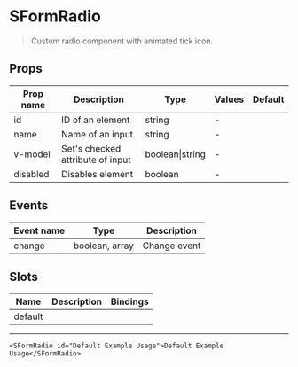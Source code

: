 # SFormRadio

> Custom radio component with animated tick icon.

## Props

| Prop name | Description                      | Type            | Values | Default |
| --------- | -------------------------------- | --------------- | ------ | ------- |
| id        | ID of an element                 | string          | -      |         |
| name      | Name of an input                 | string          | -      |         |
| v-model   | Set's checked attribute of input | boolean\|string | -      |         |
| disabled  | Disables element                 | boolean         | -      |         |

## Events

| Event name | Type           | Description  |
| ---------- | -------------- | ------------ |
| change     | boolean, array | Change event |

## Slots

| Name    | Description | Bindings |
| ------- | ----------- | -------- |
| default |             |          |

---

```vue live
<SFormRadio id="Default Example Usage">Default Example Usage</SFormRadio>
```
